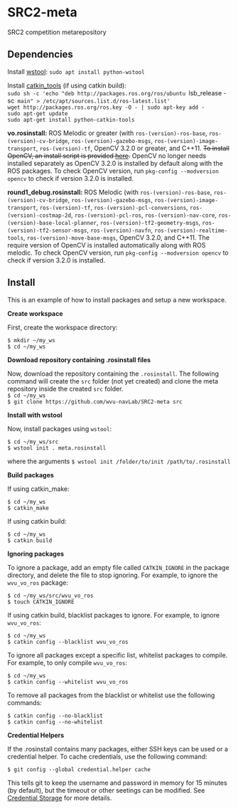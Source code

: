 # SRC2-meta
SRC2 competition metarepository

## Dependencies
Install [wstool](http://wiki.ros.org/wstool):
`sudo apt install python-wstool`

Install [catkin_tools](https://catkin-tools.readthedocs.io/en/latest/installing.html) (if using catkin build):  
`sudo sh -c 'echo "deb http://packages.ros.org/ros/ubuntu `lsb_release -sc` main" > /etc/apt/sources.list.d/ros-latest.list'`  
`wget http://packages.ros.org/ros.key -O - | sudo apt-key add -`  
`sudo apt-get update`  
`sudo apt-get install python-catkin-tools`  

**vo.rosinstall:** ROS Melodic or greater (with `ros-(version)-ros-base`, `ros-(version)-cv-bridge`, `ros-(version)-gazebo-msgs`, `ros-(version)-image-transport`, `ros-(version)-tf`, OpenCV 3.2.0 or greater, and C++11. ~~To install OpenCV, an install script is provided [here](https://github.com/wvu-irl/wvu_vo/blob/master/scripts/install_opencv.sh).~~ OpenCV no longer needs installed separately as OpenCV 3.2.0 is installed by default along with the ROS packages. To check OpenCV version, run `pkg-config --modversion opencv` to check if version 3.2.0 is installed.

**round1_debug.rosinstall:** ROS Melodic (with `ros-(version)-ros-base`, `ros-(version)-cv-bridge`, `ros-(version)-gazebo-msgs`, `ros-(version)-image-transport`, `ros-(version)-tf`, `ros-(version)-pcl-conversions`, `ros-(version)-costmap-2d`, `ros-(version)-pcl-ros`, `ros-(version)-nav-core`, `ros-(version)-base-local-planner`, `ros-(version)-tf2-geometry-msgs`, `ros-(version)-tf2-sensor-msgs`, `ros-(version)-navfn`, `ros-(version)-realtime-tools`, `ros-(version)-move-base-msgs`, OpenCV 3.2.0, and C++11. The require version of OpenCV is installed automatically along with ROS melodic. To check OpenCV version, run `pkg-config --modversion opencv` to check if version 3.2.0 is installed.

## Install 
This is an example of how to install packages and setup a new workspace. 
   
**Create workspace**  

First, create the workspace directory:  
 
 `$ mkdir ~/my_ws`  
 `$ cd ~/my_ws`  
  
**Download repository containing .rosinstall files**

Now, download the repository containing the `.rosinstall`. The following command will create the `src` folder (not yet created) and clone the meta repository inside the created `src` folder.   
`$ cd ~/my_ws`  
`$ git clone https://github.com/wvu-navLab/SRC2-meta src`
  
**Install with wstool**  

 Now, install packages using `wstool`:  
 
 `$ cd ~/my_ws/src`  
 `$ wstool init . meta.rosinstall`  
   
 where the arguments `$ wstool init /folder/to/init /path/to/.rosinstall`  
   
   
**Build packages**  

 If using catkin_make:
 
  `$ cd ~/my_ws`  
  `$ catkin_make`  
  
 If using catkin build:
 
  `$ cd ~/my_ws`  
  `$ catkin build`  
  
**Ignoring packages**  

To ignore a package, add an empty file called   `CATKIN_IGNORE` in the package directory, and delete the file to stop ignoring. For example, to ignore the `wvu_vo_ros` package:  

  `$ cd ~/my_ws/src/wvu_vo_ros`  
  `$ touch CATKIN_IGNORE`    

If using catkin build, blacklist packages to ignore. For example, to ignore `wvu_vo_ros`:  

  `$ cd ~/my_ws`  
  `$ catkin config --blacklist wvu_vo_ros`  
  
To ignore all packages except a specific list, whitelist packages to compile. For example, to only compile `wvu_vo_ros`:  

  `$ cd ~/my_ws`  
  `$ catkin config --whitelist wvu_vo_ros`  
  
  To remove all packages from the blacklist or whitelist use the following commands:
  
   `$ catkin config --no-blacklist`  
   `$ catkin config --no-whitelist`  

**Credential Helpers**  

If the .rosinstall contains many packages, either SSH keys can be used or a credential helper. To cache credentials, use the following command:  

  `$ git config --global credential.helper cache`   

This tells git to keep the username and password in memory for 15 minutes (by default), but the timeout or other seetings can be modified. See [Credential Storage](https://git-scm.com/book/en/v2/Git-Tools-Credential-Storage) for more details.  
